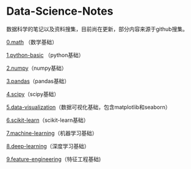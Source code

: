 # Data-Science-Notes
数据科学的笔记以及资料搜集，目前尚在更新，部分内容来源于github搜集。

[0.math](0.math) （数学基础）

[1.python-basic](1.python-basic) （python基础）

[2.numpy](2.numpy)（numpy基础）

[3.pandas](3.pandas)（pandas基础）

[4.scipy](4.scipy)（scipy基础）

[5.data-visualization](5.data-visualization)（数据可视化基础，包含matplotlib和seaborn）

[6.scikit-learn](6.scikit-learn)（scikit-learn基础）

[7.machine-learning](7.machine-learning)（机器学习基础）

[8.deep-learning](8.deep-learning)（深度学习基础）

[9.feature-engineering](9.feature-engineering)（特征工程基础)

